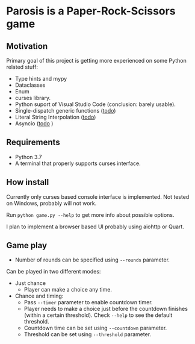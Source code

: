 Parosis is a Paper-Rock-Scissors game
=====================================================

Motivation
----------

Primary goal of this project is getting more experienced on some Python related stuff:

- Type hints and mypy
- Dataclasses
- Enum
- curses library.
- Python suport of Visual Studio Code (conclusion: barely usable).
- Single-dispatch generic functions ([todo](https://www.python.org/dev/peps/pep-0443/))
- Literal String Interpolation ([todo](https://www.python.org/dev/peps/pep-0498/))
- Asyncio ([todo](https://github.com/timofurrer/awesome-asyncio#web-frameworks) )

Requirements
------------

- Python 3.7
- A terminal that properly supports curses interface.

How install
-----------

Currently only curses based console interface is implemented.
Not tested on Windows, probably will not work.

Run `python game.py --help` to get more info about possible options.

I plan to implement a browser based UI probably using aiohttp or Quart.

Game play
---------

- Number of rounds can be specified using `--rounds` parameter.

Can be played in two different modes:

- Just chance
  - Player can make a choice any time.
- Chance and timing:
  - Pass `--timer` parameter to enable countdown timer.
  - Player needs to make a choice just before the countdown finishes (within a certain threshold). Check `--help` to see the default threshold.
  - Countdown time can be set using `--countdown` parameter.
  - Threshold can be set using `--threshold` parameter.
